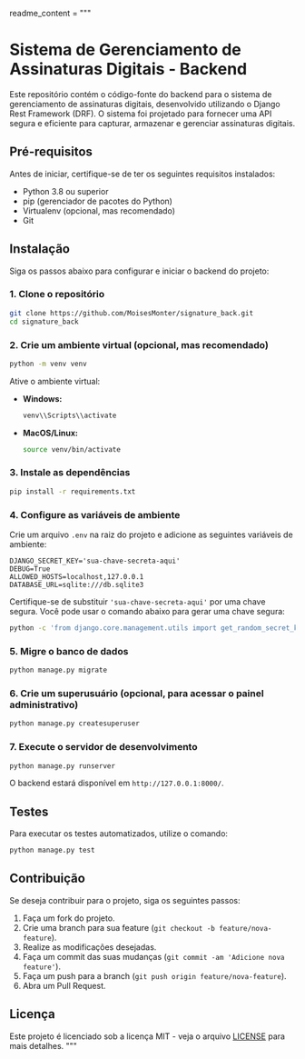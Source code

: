 readme_content = """
# Sistema de Gerenciamento de Assinaturas Digitais - Backend

Este repositório contém o código-fonte do backend para o sistema de gerenciamento de assinaturas digitais, desenvolvido utilizando o Django Rest Framework (DRF). O sistema foi projetado para fornecer uma API segura e eficiente para capturar, armazenar e gerenciar assinaturas digitais.

## **Pré-requisitos**

Antes de iniciar, certifique-se de ter os seguintes requisitos instalados:

- Python 3.8 ou superior
- pip (gerenciador de pacotes do Python)
- Virtualenv (opcional, mas recomendado)
- Git

## **Instalação**

Siga os passos abaixo para configurar e iniciar o backend do projeto:

### 1. Clone o repositório

```bash
git clone https://github.com/MoisesMonter/signature_back.git
cd signature_back
```

### 2. Crie um ambiente virtual (opcional, mas recomendado)

```bash
python -m venv venv
```

Ative o ambiente virtual:

- **Windows:**
  ```bash
  venv\\Scripts\\activate
  ```

- **MacOS/Linux:**
  ```bash
  source venv/bin/activate
  ```

### 3. Instale as dependências

```bash
pip install -r requirements.txt
```

### 4. Configure as variáveis de ambiente

Crie um arquivo `.env` na raiz do projeto e adicione as seguintes variáveis de ambiente:

```env
DJANGO_SECRET_KEY='sua-chave-secreta-aqui'
DEBUG=True
ALLOWED_HOSTS=localhost,127.0.0.1
DATABASE_URL=sqlite:///db.sqlite3
```

Certifique-se de substituir `'sua-chave-secreta-aqui'` por uma chave segura. Você pode usar o comando abaixo para gerar uma chave segura:

```bash
python -c 'from django.core.management.utils import get_random_secret_key; print(get_random_secret_key())'
```

### 5. Migre o banco de dados

```bash
python manage.py migrate
```

### 6. Crie um superusuário (opcional, para acessar o painel administrativo)

```bash
python manage.py createsuperuser
```

### 7. Execute o servidor de desenvolvimento

```bash
python manage.py runserver
```

O backend estará disponível em `http://127.0.0.1:8000/`.

## **Testes**

Para executar os testes automatizados, utilize o comando:

```bash
python manage.py test
```

## **Contribuição**

Se deseja contribuir para o projeto, siga os seguintes passos:

1. Faça um fork do projeto.
2. Crie uma branch para sua feature (`git checkout -b feature/nova-feature`).
3. Realize as modificações desejadas.
4. Faça um commit das suas mudanças (`git commit -am 'Adicione nova feature'`).
5. Faça um push para a branch (`git push origin feature/nova-feature`).
6. Abra um Pull Request.

## **Licença**

Este projeto é licenciado sob a licença MIT - veja o arquivo [LICENSE](LICENSE) para mais detalhes.
"""
